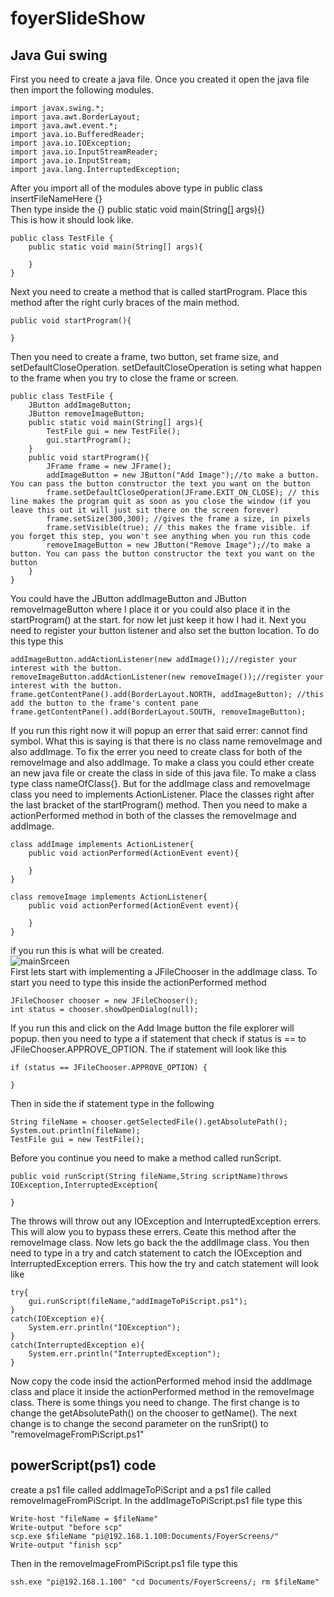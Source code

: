# foyerSlideShow
## Java Gui swing
First you need to create a java file. Once you created it open the java file then import the following modules.
<br>
```
import javax.swing.*;
import java.awt.BorderLayout;
import java.awt.event.*;
import java.io.BufferedReader;
import java.io.IOException;
import java.io.InputStreamReader;
import java.io.InputStream;
import java.lang.InterruptedException;
```
After you import all of the modules above type in public class insertFileNameHere {}<br>Then type inside the {} public static void main(String[] args){}<br>This is how it should look like.<br>
```
public class TestFile {
    public static void main(String[] args){
        
    }
}
```
Next you need to create a method that is called startProgram. Place this method after the right curly braces of the main method.<br>
```
public void startProgram(){
    
}
```
Then you need to create a frame, two button, set frame size, and setDefaultCloseOperation. setDefaultCloseOperation is seting what happen to the frame when you try to close the frame or screen.
```
public class TestFile {
    JButton addImageButton;
    JButton removeImageButton;
    public static void main(String[] args){
        TestFile gui = new TestFile();
        gui.startProgram();
    }
    public void startProgram(){
        JFrame frame = new JFrame();
        addImageButton = new JButton("Add Image");//to make a button. You can pass the button constructor the text you want on the button
        frame.setDefaultCloseOperation(JFrame.EXIT_ON_CLOSE); // this line makes the program quit as soon as you close the window (if you leave this out it will just sit there on the screen forever)
        frame.setSize(300,300); //gives the frame a size, in pixels
        frame.setVisible(true); // this makes the frame visible. if you forget this step, you won't see anything when you run this code
        removeImageButton = new JButton("Remove Image");//to make a button. You can pass the button constructor the text you want on the button
    }
}
```
You could have the JButton addImageButton and JButton removeImageButton where I place it or you could also place it in the startProgram() at the start. for now let just keep it how I had it. Next you need to register your button listener and also set the button location. To do this type this
```
addImageButton.addActionListener(new addImage());//register your interest with the button.
removeImageButton.addActionListener(new removeImage());//register your interest with the button.
frame.getContentPane().add(BorderLayout.NORTH, addImageButton); //this add the button to the frame's content pane
frame.getContentPane().add(BorderLayout.SOUTH, removeImageButton);
```
If you run this right now it will popup an errer that said errer: cannot find symbol. What this is saying is that there is no class name removeImage and also addImage.
To fix the errer you need to create class for both of the removeImage and also addImage. To make a class you could ether create an new java file or create the class in side of this java file. To make a class type class nameOfClass{}. But for the addImage class and removeImage class you need to implements ActionListener. Place the classes right after the last bracket of the startProgram() method. Then you need to make a actionPerformed method in both of the classes the removeImage and addImage.
```
class addImage implements ActionListener{
    public void actionPerformed(ActionEvent event){
        
    }
}
```
```
class removeImage implements ActionListener{
    public void actionPerformed(ActionEvent event){
        
    }
}
```
if you run this is what will be created.
<br>
![mainSrceen](https://user-images.githubusercontent.com/71509807/146052722-d078532c-7a41-4243-b7d9-ec9ced8bc1fe.png)
<br>
First lets start with implementing a JFileChooser in the addImage class. To start you need to type this inside the actionPerformed method
```
JFileChooser chooser = new JFileChooser();
int status = chooser.showOpenDialog(null);
```
If you run this and click on the Add Image button the file explorer will popup. then you need to type a if statement that check if status is == to JFileChooser.APPROVE_OPTION. The if statement will look like this
```
if (status == JFileChooser.APPROVE_OPTION) {

}
```
Then in side the if statement type in the following
```
String fileName = chooser.getSelectedFile().getAbsolutePath();
System.out.println(fileName);
TestFile gui = new TestFile();
```
Before you continue you need to make a method called runScript.
```
public void runScript(String fileName,String scriptName)throws IOException,InterruptedException{

}
```
The throws will throw out any IOException and InterruptedException errers. This will alow you to bypass these errers. Ceate this method after the removeImage class. Now lets go back the the addIImage class. You then need to type in a try and catch statement to catch the IOException and InterruptedException errers. This how the try and catch statement will look like
```
try{
    gui.runScript(fileName,"addImageToPiScript.ps1");
}
catch(IOException e){
    System.err.println("IOException");
}
catch(InterruptedException e){
    System.err.println("InterruptedException");
}
```
Now copy the code insid the actionPerformed mehod insid the addImage class and place it inside the actionPerformed method in the removeImage class. There is some things you need to change. The first change is to change the getAbsolutePath() on the chooser to getName(). The next change is to change the second parameter on the runSript() to "removeImageFromPiScript.ps1"
## powerScript(ps1) code
create a ps1 file called addImageToPiScript and a ps1 file called removeImageFromPiScript. In the addImageToPiScript.ps1 file type this
```
Write-host "fileName = $fileName"
Write-output "before scp"
scp.exe $fileName "pi@192.168.1.100:Documents/FoyerScreens/"
Write-output "finish scp"
```
Then in the removeImageFromPiScript.ps1 file type this
```
ssh.exe "pi@192.168.1.100" "cd Documents/FoyerScreens/; rm $fileName"
```
